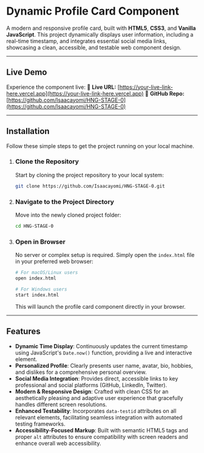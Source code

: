 # Dynamic Profile Card Component

A modern and responsive profile card, built with **HTML5**, **CSS3**, and **Vanilla JavaScript**. This project dynamically displays user information, including a real-time timestamp, and integrates essential social media links, showcasing a clean, accessible, and testable web component design.

---

## Live Demo

Experience the component live:
🔗 **Live URL:** [https://your-live-link-here.vercel.app](https://your-live-link-here.vercel.app)
🔗 **GitHub Repo:** [https://github.com/Isaacayomi/HNG-STAGE-0](https://github.com/Isaacayomi/HNG-STAGE-0)

---

## Installation

Follow these simple steps to get the project running on your local machine.

1.  ### Clone the Repository

    Start by cloning the project repository to your local system:

    ```bash
    git clone https://github.com/Isaacayomi/HNG-STAGE-0.git
    ```

2.  ### Navigate to the Project Directory

    Move into the newly cloned project folder:

    ```bash
    cd HNG-STAGE-0
    ```

3.  ### Open in Browser

    No server or complex setup is required. Simply open the `index.html` file in your preferred web browser:

    ```bash
    # For macOS/Linux users
    open index.html

    # For Windows users
    start index.html
    ```

    This will launch the profile card component directly in your browser.

---

## Features

- **Dynamic Time Display**: Continuously updates the current timestamp using JavaScript's `Date.now()` function, providing a live and interactive element.
- **Personalized Profile**: Clearly presents user name, avatar, bio, hobbies, and dislikes for a comprehensive personal overview.
- **Social Media Integration**: Provides direct, accessible links to key professional and social platforms (GitHub, LinkedIn, Twitter).
- **Modern & Responsive Design**: Crafted with clean CSS for an aesthetically pleasing and adaptive user experience that gracefully handles different screen resolutions.
- **Enhanced Testability**: Incorporates `data-testid` attributes on all relevant elements, facilitating seamless integration with automated testing frameworks.
- **Accessibility-Focused Markup**: Built with semantic HTML5 tags and proper `alt` attributes to ensure compatibility with screen readers and enhance overall web accessibility.
